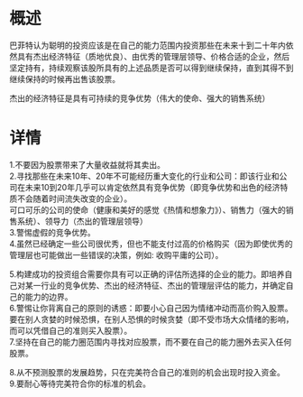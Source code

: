 # 概述
巴菲特认为聪明的投资应该是在自己的能力范围内投资那些在未来十到二十年内依然具有杰出经济特征（质地优良）、由优秀的管理层领导、价格合适的企业，然后坚定持有，持续观察该股所具有的上述品质是否可以得到继续保持，直到其得不到继续保持的时候再出售该股票。   

杰出的经济特征是具有可持续的竞争优势（伟大的使命、强大的销售系统）   
# 详情
1.不要因为股票带来了大量收益就将其卖出。  
2.寻找那些在未来10年、20年不可能经历重大变化的行业和公司：即该行业和公司在未来10到20年几乎可以肯定依然具有竞争优势（即竞争优势和出色的经济特质不会随着时间流失改变的企业）。  
  可口可乐的公司的使命（健康和美好的感觉《热情和想象力》）、销售力（强大的销售系统）、领导力（杰出的管理层领导）   
3.警惕虚假的竞争优势。   
4.虽然已经确定一些公司很优秀，但也不能支付过高的价格购买（因为即使优秀的管理层也可能做出一些错误的决策，例如: 收购平庸的公司）。    

5.构建成功的投资组合需要你具有可以正确的评估所选择的企业的能力。即培养自己对某一行业的竞争优势、杰出的经济特征、杰出的管理层评估的能力，并确定自己的能力的边界。   
6.警惕让你背离自己的原则的诱惑：即要小心自己因为情绪冲动而高价购入股票。要在别人贪婪的时候恐惧，在别人恐惧的时候贪婪（即不受市场大众情绪的影响，而可以凭借自己的准则买入股票）。   
7.坚持在自己的能力圈范围内寻找对应股票，而不要在自己的能力圈外去买入任何股票。    

8.从不预测股票的发展趋势，只在完美符合自己的准则的机会出现时投入资金。   
9.要耐心等待完美符合你的标准的机会。    

